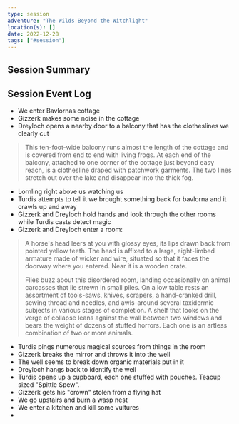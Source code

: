 ```yaml
---
type: session
adventure: "The Wilds Beyond the Witchlight"
location(s): []
date: 2022-12-28
tags: ["#session"]
---
```


## Session Summary

## Session Event Log

- We enter Bavlornas cottage
- Gizzerk makes some noise in the cottage
- Dreyloch opens a nearby door to a balcony that has the clotheslines we clearly cut
> This ten-foot-wide balcony runs almost the length of the cottage and is covered from end to end with living frogs. At each end of the balcony, attached to one corner of the cottage just beyond easy reach, is a clothesline draped with patchwork garments. The two lines stretch out over the lake and disappear into the thick fog.
- Lornling right above us watching us
- Turdis attempts to tell it we brought something back for bavlorna and it crawls up and away
- Gizzerk and Dreyloch hold hands and look through the other rooms while Turdis casts detect magic
- Gizzerk and Dreyloch enter a room:
> A horse's head leers at you with glossy eyes, its lips drawn back from pointed yellow teeth. The head is affixed to a large, eight-limbed armature made of wicker and wire, situated so that it faces the doorway where you entered. Near it is a wooden crate.
> 
> Flies buzz about this disordered room, landing occasionally on animal carcasses that lie strewn in small piles. On a low table rests an assortment of tools-saws, knives, scrapers, a hand-cranked drill, sewing thread and needles, and awls-around several taxidermic subjects in various stages of completion. A shelf that looks on the verge of collapse leans against the wall between two windows and bears the weight of dozens of stuffed horrors. Each one is an artless combination of two or more animals.
- Turdis pings numerous magical sources from things in the room
- Gizzerk breaks the mirror and throws it into the well
- The well seems to break down organic materials put in it
- Dreyloch hangs back to identify the well
- Turdis opens up a cupboard, each one stuffed with pouches. Teacup sized "Spittle Spew".
- Gizzerk gets his "crown" stolen from a flying hat
- We go upstairs and burn a wasp nest
- We enter a kitchen and kill some vultures
- 